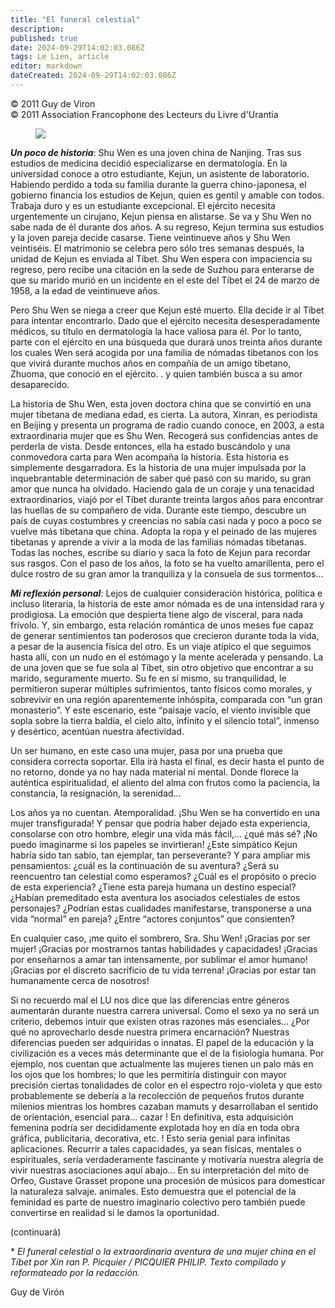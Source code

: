 ```yaml
---
title: "El funeral celestial"
description: 
published: true
date: 2024-09-29T14:02:03.086Z
tags: Le Lien, article
editor: markdown
dateCreated: 2024-09-29T14:02:03.086Z
---
```


<p class="v-card tema v-sheet--gris claro aclarar-3 px-2">© 2011 Guy de Viron<br>© 2011 Association Francophone des Lecteurs du Livre d'Urantia</p>


<figure id="Figure_3" class="image urantiapedia image-style-align-left">
<img src="/image/article/Le_Lien/images_01/121.jpg">
</figure>

***Un poco de historia***: Shu Wen es una joven china de Nanjing. Tras sus estudios de medicina decidió especializarse en dermatología. En la universidad conoce a otro estudiante, Kejun, un asistente de laboratorio. Habiendo perdido a toda su familia durante la guerra chino-japonesa, el gobierno financia los estudios de Kejun, quien es gentil y amable con todos. Trabaja duro y es un estudiante excepcional. El ejército necesita urgentemente un cirujano, Kejun piensa en alistarse. Se va y Shu Wen no sabe nada de él durante dos años. A su regreso, Kejun termina sus estudios y la joven pareja decide casarse. Tiene veintinueve años y Shu Wen veintiséis. El matrimonio se celebra pero sólo tres semanas después, la unidad de Kejun es enviada al Tíbet. Shu Wen espera con impaciencia su regreso, pero recibe una citación en la sede de Suzhou para enterarse de que su marido murió en un incidente en el este del Tíbet el 24 de marzo de 1958, a la edad de veintinueve años.

Pero Shu Wen se niega a creer que Kejun esté muerto. Ella decide ir al Tíbet para intentar encontrarlo. Dado que el ejército necesita desesperadamente médicos, su título en dermatología la hace valiosa para él. Por lo tanto, parte con el ejército en una búsqueda que durará unos treinta años durante los cuales Wen será acogida por una familia de nómadas tibetanos con los que vivirá durante muchos años en compañía de un amigo tibetano, Zhuoma, que conoció en el ejército. . y quien también busca a su amor desaparecido.

La historia de Shu Wen, esta joven doctora china que se convirtió en una mujer tibetana de mediana edad, es cierta. La autora, Xinran, es periodista en Beijing y presenta un programa de radio cuando conoce, en 2003, a esta extraordinaria mujer que es Shu Wen. Recogerá sus confidencias antes de perderla de vista. Desde entonces, ella ha estado buscándolo y una conmovedora carta para Wen acompaña la historia. Esta historia es simplemente desgarradora. Es la historia de una mujer impulsada por la inquebrantable determinación de saber qué pasó con su marido, su gran amor que nunca ha olvidado. Haciendo gala de un coraje y una tenacidad extraordinarios, viajó por el Tíbet durante treinta largos años para encontrar las huellas de su compañero de vida. Durante este tiempo, descubre un país de cuyas costumbres y creencias no sabía casi nada y poco a poco se vuelve más tibetana que china. Adopta la ropa y el peinado de las mujeres tibetanas y aprende a vivir a la moda de las familias nómadas tibetanas. Todas las noches, escribe su diario y saca la foto de Kejun para recordar sus rasgos. Con el paso de los años, la foto se ha vuelto amarillenta, pero el dulce rostro de su gran amor la tranquiliza y la consuela de sus tormentos...

***Mi reflexión personal***: Lejos de cualquier consideración histórica, política e incluso literaria, la historia de este amor nómada es de una intensidad rara y prodigiosa. La emoción que despierta tiene algo de visceral, para nada frívolo. Y, sin embargo, esta relación romántica de unos meses fue capaz de generar sentimientos tan poderosos que crecieron durante toda la vida, a pesar de la ausencia física del otro. Es un viaje atípico el que seguimos hasta allí, con un nudo en el estómago y la mente acelerada y pensando. La de una joven que se fue sola al Tíbet, sin otro objetivo que encontrar a su marido, seguramente muerto. Su fe en sí mismo, su tranquilidad, le permitieron superar múltiples sufrimientos, tanto físicos como morales, y sobrevivir en una región aparentemente inhóspita, comparada con “un gran monasterio”. Y este escenario, este “paisaje vacío, el viento invisible que sopla sobre la tierra baldía, el cielo alto, infinito y el silencio total”, inmenso y desértico, acentúan nuestra afectividad.

Un ser humano, en este caso una mujer, pasa por una prueba que considera correcta soportar. Ella irá hasta el final, es decir hasta el punto de no retorno, donde ya no hay nada material ni mental. Donde florece la auténtica espiritualidad, el aliento del alma con frutos como la paciencia, la constancia, la resignación, la serenidad...

Los años ya no cuentan. Atemporalidad. ¡Shu Wen se ha convertido en una mujer transfigurada! Y pensar que podría haber dejado esta experiencia, consolarse con otro hombre, elegir una vida más fácil,... ¿qué más sé? ¡No puedo imaginarme si los papeles se invirtieran! ¿Este simpático Kejun habría sido tan sabio, tan ejemplar, tan perseverante? Y para ampliar mis pensamientos: ¿cuál es la continuación de su aventura? ¿Será su reencuentro tan celestial como esperamos? ¿Cuál es el propósito o precio de esta experiencia? ¿Tiene esta pareja humana un destino especial? ¿Habían premeditado esta aventura los asociados celestiales de estos personajes? ¿Podrían estas cualidades manifestarse, transponerse a una vida “normal” en pareja? ¿Entre “actores conjuntos” que consienten?

En cualquier caso, ¡me quito el sombrero, Sra. Shu Wen! ¡Gracias por ser mujer! ¡Gracias por mostrarnos tantas habilidades y capacidades! ¡Gracias por enseñarnos a amar tan intensamente, por sublimar el amor humano! ¡Gracias por el discreto sacrificio de tu vida terrena! ¡Gracias por estar tan humanamente cerca de nosotros!

Si no recuerdo mal el LU nos dice que las diferencias entre géneros aumentarán durante nuestra carrera universal. Como el sexo ya no será un criterio, debemos intuir que existen otras razones más esenciales... ¿Por qué no aprovecharlo desde nuestra primera encarnación? Nuestras diferencias pueden ser adquiridas o innatas. El papel de la educación y la civilización es a veces más determinante que el de la fisiología humana. Por ejemplo, nos cuentan que actualmente las mujeres tienen un palo más en los ojos que los hombres; lo que les permitiría distinguir con mayor precisión ciertas tonalidades de color en el espectro rojo-violeta y que esto probablemente se debería a la recolección de pequeños frutos durante milenios mientras los hombres cazaban mamuts y desarrollaban el sentido de orientación, esencial para... cazar ! En definitiva, esta adquisición femenina podría ser decididamente explotada hoy en día en toda obra gráfica, publicitaria, decorativa, etc. ! Esto sería genial para infinitas aplicaciones. Recurrir a tales capacidades, ya sean físicas, mentales o espirituales, sería verdaderamente fascinante y motivaría nuestra alegría de vivir nuestras asociaciones aquí abajo... En su interpretación del mito de Orfeo, Gustave Grasset propone una procesión de músicos para domesticar la naturaleza salvaje. animales. Esto demuestra que el potencial de la feminidad es parte de nuestro imaginario colectivo pero también puede convertirse en realidad si le damos la oportunidad.

(continuará)

\* _El funeral celestial o la extraordinaria aventura de una mujer china en el Tíbet por Xin ran P. Picquier / PICQUIER PHILIP. Texto compilado y reformateado por la redacción._

Guy de Virón

